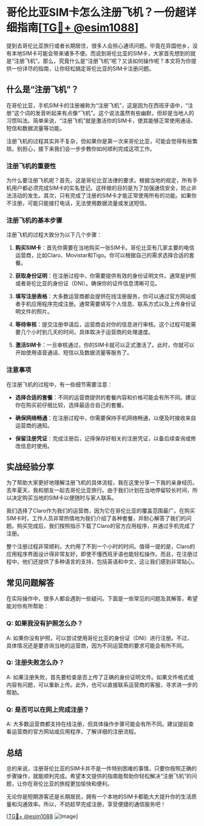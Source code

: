 # 哥伦比亚SIM卡怎么注册飞机？一份超详细指南[[TG💪+ @esim1088](https://t.me/s/esim1088)]

提到去哥伦比亚旅行或者长期居住，很多人会担心通讯问题。毕竟在异国他乡，没有本地SIM卡可能会带来诸多不便。而说到哥伦比亚的SIM卡，大家首先想到的就是“注册飞机”。那么，究竟什么是“注册飞机”呢？又该如何操作呢？本文将为你提供一份详尽的指南，让你轻松搞定哥伦比亚的SIM卡注册问题。

## 什么是“注册飞机”？

在哥伦比亚，手机SIM卡的注册被称为“注册飞机”，这是因为在西班牙语中，“注册”这个词的发音听起来有点像“飞机”。这个说法虽然有些幽默，但却是当地人的习惯叫法。简单来说，“注册飞机”就是激活你的SIM卡，使其能够正常使用通话、短信和数据流量等功能。

注册飞机的过程其实并不复杂，但如果你是第一次来哥伦比亚，可能会觉得有些繁琐。别担心，接下来我们会一步步教你如何顺利完成这项工作。

### 注册飞机的重要性

为什么要注册飞机呢？首先，这是哥伦比亚法律的要求。根据当地的规定，所有手机用户都必须完成SIM卡的实名登记。这样做的目的是为了加强通信安全，防止非法活动的发生。其次，只有完成了注册的SIM卡才能正常使用所有的功能。如果你不注册，可能只能接打电话，无法使用数据流量或发送短信。

### 注册飞机的基本步骤

注册飞机的过程大致分为以下几个步骤：

1. **购买SIM卡**：首先你需要在当地购买一张SIM卡。哥伦比亚有几家主要的电信运营商，比如Claro、Movistar和Tigo。你可以根据自己的需求选择合适的套餐。

2. **获取身份证明**：在注册过程中，你需要提供有效的身份证明文件。通常是护照或者哥伦比亚的身份证（DNI）。确保你的证件信息清晰可见。

3. **填写注册表格**：大多数运营商都会提供在线注册服务，你可以通过官方网站或者手机应用程序完成注册。通常需要填写个人信息、联系方式以及上传身份证明文件的照片。

4. **等待审核**：提交注册申请后，运营商会对你的信息进行审核。这个过程可能需要几个小时到几天的时间，具体取决于运营商的处理速度。

5. **激活SIM卡**：一旦审核通过，你的SIM卡就可以正式激活了。此时，你就可以开始使用语音通话、短信以及数据流量等服务了。

### 注意事项

在注册飞机的过程中，有一些细节需要注意：

- **选择合适的套餐**：不同的运营商提供的套餐内容和价格可能会有所不同。建议你在购买前仔细比较，选择最适合自己的套餐。
  
- **确保网络畅通**：在注册过程中，你需要保持手机网络畅通，以便及时接收来自运营商的通知。

- **保留注册凭证**：完成注册后，记得保存好相关的注册凭证，以备后续查询或修改信息时使用。

## 实战经验分享

为了帮助大家更好地理解注册飞机的具体流程，我在这里分享一下我的亲身经历。去年夏天，我和朋友一起去哥伦比亚旅行。由于我们计划在当地停留较长时间，所以决定购买当地的SIM卡以便随时与家人联系。

我们选择了Claro作为我们的运营商，因为它在哥伦比亚的覆盖范围最广。在购买SIM卡时，工作人员非常热情地为我们介绍了各种套餐，并耐心解答了我们的问题。购买完成后，我们按照指示下载了Claro的官方应用程序，并通过手机完成了注册。

整个注册过程非常顺利，大约用了不到一个小时的时间。值得一提的是，Claro的应用程序界面设计得非常友好，即使不懂西班牙语也能轻松操作。而且，在注册过程中，他们还提供了多种语言的支持，包括英语和中文，这让我们感到非常贴心。

## 常见问题解答

在实际操作中，很多人都会遇到一些疑问。下面是一些常见的问题及其解答，希望能对你有所帮助：

### Q: 如果我没有护照怎么办？
A: 如果你没有护照，可以尝试使用哥伦比亚的身份证（DNI）进行注册。不过，具体情况还是要咨询当地的运营商，因为不同运营商的要求可能会有所不同。

### Q: 注册失败怎么办？
A: 如果注册失败，首先要检查是否上传了正确的身份证明文件。如果文件格式或内容有问题，可以重新上传。此外，也可以直接联系运营商的客服，寻求进一步的帮助。

### Q: 是否可以在网上完成注册？
A: 大多数运营商都支持在线注册，但具体操作步骤可能会有所不同。建议提前查看运营商的官方网站或应用程序，了解详细的注册流程。

## 总结

总的来说，注册哥伦比亚的SIM卡并不是一件特别困难的事情，只要你按照正确的步骤操作，就能顺利完成。希望本文提供的指南能帮助你轻松解决“注册飞机”的问题，让你在哥伦比亚的旅程更加愉快和便利。

无论你是短期游客还是长期居民，拥有一个本地的SIM卡都能大大提升你的生活质量和沟通效率。所以，不妨趁早完成注册，享受便捷的通信服务吧！

[[TG💪+ @esim1088](https://t.me/s/esim1088) ![Image](https://i.postimg.cc/4NQfJmqS/Snipaste-2025-05-13-00-14-12.png)]